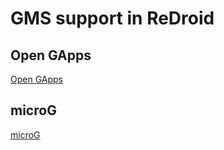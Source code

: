 # GMS support in ReDroid

## Open GApps
[Open GApps](https://opengapps.org/)

## microG
[microG](https://microg.org/)
